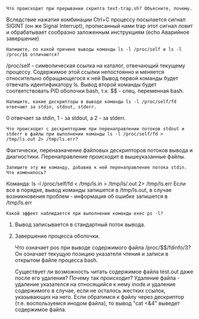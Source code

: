 
    Что происходит при прерывании скрипта text-trap.sh? Объясните, почему.
Вследствие нажатия комбинации Ctrl+C процессу посылается сигнал SIGINT
(он же Signal Interrupt), прописанный  нами trap этот сигнал ловит и 
обрабатывает сообразно заложенным инструкциям (echo Аварийное завершение) 

    Напишите, по какой причине выводы команды ls -l /proc/self и ls -l /proc/$$ отличаются?
/proc/self - символическая ссылка на каталог, отвечающий текущему процессу.
Содержимое этой ссылки непостоянно и меняется относительно обращающегося к ней
Вывод первой команды будет отвечать идентификатору ls. Вывод второй команды
будет соответствовать PID оболочки bash, т.к. $$ - спец. переменная bash.

    Напишите, какие дескрипторы в выводе команды ls -l /proc/self/fd отвечают за stdin, stdout, stderr.
0 отвечает за stdin, 1 - за stdout, а 2 - за stderr.
 
    Что происходит с дескрипторами при перенаправлении потоков stdout и stderr в файлы при выполнении команды ls -l /proc/self/fd > /tmp/ls.out 2> /tmp/ls.err?
Фактически, переназначение файловых дескрипторов потоков вывода и диагностики.
Перенаправление происходит в вышеуказанные файлы.

    Запишите эту же команду, добавив к ней перенаправление потока stdin. Что изменилось?
Команда: ls -l /proc/self/fd < /tmp/ls.in > /tmp/ls/.out 2> /tmp/ls.err
Если все в порядке, вывод команды запишется в /tmp/ls.out, в случае 
возникновения проблем - информация об ошибке запишется в /tmp/ls.err

    Какой эффект наблюдается при выполнении команды exec ps -l?
1. Вывод записывается в стандартный поток вывода. 
2. Завершение процесса оболочки.

    Что означает pos при выводе содержимого файла /proc/$$/fdinfo/3?
Он означает текущую позицию указателя чтения и записи в открытом файле процесса bash.
 
    Существует ли возможность читать содержимое файла test.out даже после его удаления? Почему так происходит?
Удаление файла - удаление указателся на относящийся к нему inode и удаление
содержимого в случае, если не осталось жестких ссылок, указывающих на него.
Если обратимся к файлу через дескриптор (т.е. воспользуемся инодом файла),
то вывод "cat <&4" выведет содержимое файла.


